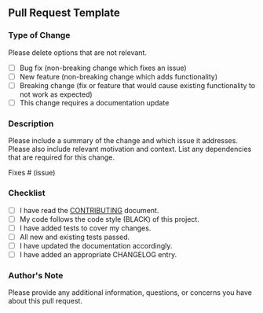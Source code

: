 ## Pull Request Template

### Type of Change

Please delete options that are not relevant.

- [ ] Bug fix (non-breaking change which fixes an issue)
- [ ] New feature (non-breaking change which adds functionality)
- [ ] Breaking change (fix or feature that would cause existing functionality to not work as expected)
- [ ] This change requires a documentation update

### Description

Please include a summary of the change and which issue it addresses. Please also include relevant motivation and context. List any dependencies that are required for this change.

Fixes # (issue)

### Checklist

- [ ] I have read the [CONTRIBUTING](https://github.com/uptrain-ai/uptrain/blob/main/CONTRIBUTING.md) document.
- [ ] My code follows the code style (BLACK) of this project.
- [ ] I have added tests to cover my changes.
- [ ] All new and existing tests passed.
- [ ] I have updated the documentation accordingly.
- [ ] I have added an appropriate CHANGELOG entry.

### Author's Note

Please provide any additional information, questions, or concerns you have about this pull request.
